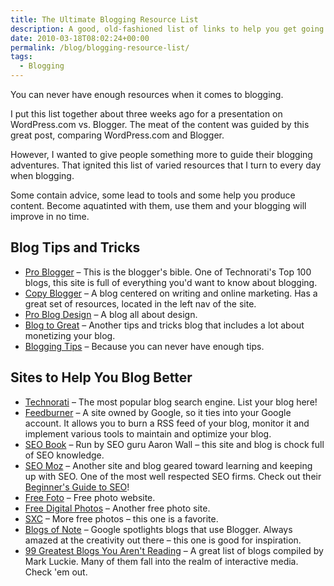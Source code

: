 ```yaml
---
title: The Ultimate Blogging Resource List
description: A good, old-fashioned list of links to help you get going with blogging.
date: 2010-03-18T08:02:24+00:00
permalink: /blog/blogging-resource-list/
tags:
  - Blogging
---
```


You can never have enough resources when it comes to blogging.

I put this list together about three weeks ago for a presentation on WordPress.com vs. Blogger. The meat of the content was guided by this great post, comparing WordPress.com and Blogger.

However, I wanted to give people something more to guide their blogging adventures. That ignited this list of varied resources that I turn to every day when blogging.

Some contain advice, some lead to tools and some help you produce content. Become aquatinted with them, use them and your blogging will improve in no time.

## Blog Tips and Tricks

- [Pro Blogger](http://www.problogger.net/) – This is the blogger's bible. One of Technorati's Top 100 blogs, this site is full of everything you'd want to know about blogging.
- [Copy Blogger](http://www.copyblogger.com/) – A blog centered on writing and online marketing. Has a great set of resources, located in the left nav of the site.
- [Pro Blog Design](http://www.problogdesign.com/) – A blog all about design.
- [Blog to Great](http://www.blogtogreat.com/) – Another tips and tricks blog that includes a lot about monetizing your blog.
- [Blogging Tips](http://www.bloggingtips.com/) – Because you can never have enough tips.

## Sites to Help You Blog Better

- [Technorati](http://technorati.com/) – The most popular blog search engine. List your blog here!
- [Feedburner](http://www.feedburner.com/) – A site owned by Google, so it ties into your Google account. It allows you to burn a RSS feed of your blog, monitor it and implement various tools to maintain and optimize your blog.
- [SEO Book](http://www.seobook.com/) – Run by SEO guru Aaron Wall – this site and blog is chock full of SEO knowledge.
- [SEO Moz](http://www.seomoz.com/) – Another site and blog geared toward learning and keeping up with SEO. One of the most well respected SEO firms. Check out their [Beginner's Guide to SEO](http://www.seomoz.org/article/beginners-1-page)!
- [Free Foto](http://www.freefoto.com/index.jsp) – Free photo website.
- [Free Digital Photos](http://www.freedigitalphotos.net/) – Another free photo site.
- [SXC](http://www.sxc.hu/) – More free photos – this one is a favorite.
- [Blogs of Note](http://blogsofnote.blogspot.com/) – Google spotlights blogs that use Blogger. Always amazed at the creativity out there – this one is good for inspiration.
- [99 Greatest Blogs You Aren't Reading](http://www.10000words.net/2009/09/99-greatest-blogs-you-arent-reading.html) – A great list of blogs compiled by Mark Luckie. Many of them fall into the realm of interactive media. Check 'em out.
